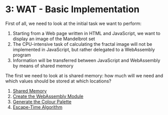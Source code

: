 # 3: WAT - Basic Implementation

First of all, we need to look at the initial task we want to perform:

1. Starting from a Web page written in HTML and JavaScript, we want to display an image of the Mandelbrot set
1. The CPU-intensive task of calculating the fractal image will not be implemented in JavaScript, but rather delegated to a WebAssembly program
1. Information will be transferred between JavaScript and WebAssembly by means of shared memory

The first we need to look at is shared memory: how much will we need and which values should be stored at which locations?

1. [Shared Memory](./01/README.md)
1. [Create the WebAssembly Module](./02/README.md)
1. [Generate the Colour Palette](./03/README.md)
1. [Escape-Time Algorithm](./04/README.md)